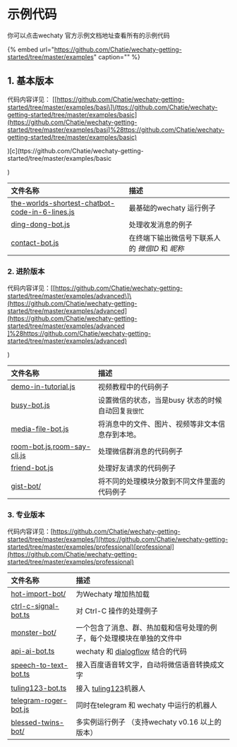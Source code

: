 # 示例代码

你可以点击wechaty 官方示例文档地址查看所有的示例代码

{% embed url="https://github.com/Chatie/wechaty-getting-started/tree/master/examples" caption="" %}

## 1. 基本版本   <a id="basic"></a>

代码内容详见： \[[https://github.com/Chatie/wechaty-getting-started/tree/master/examples/basi\]\(ttps://github.com/Chatie/wechaty-getting-started/tree/master/examples/basic​](https://github.com/Chatie/wechaty-getting-started/tree/master/examples/basi]%28ttps://github.com/Chatie/wechaty-getting-started/tree/master/examples/basic​)

\)\[c\]\(ttps://github.com/Chatie/wechaty-getting-started/tree/master/examples/basic​

\)

| 文件名称 | 描述 |
| :--- | :--- |
| [the-worlds-shortest-chatbot-code-in-6-lines.js](https://github.com/Chatie/wechaty-getting-started/blob/master/examples/basic/the-worlds-shortest-chatbot-code-in-6-lines.js) | 最基础的wechaty 运行例子 |
| [ding-dong-bot.js](https://github.com/Chatie/wechaty-getting-started/blob/master/examples/basic/ding-dong-bot.js) | 处理收发消息的例子 |
| [contact-bot.js](https://github.com/Chatie/wechaty-getting-started/blob/master/examples/basic/contact-bot.js) | 在终端下输出微信号下联系人的 _微信ID_ 和 _昵称_ |

### 2. 进阶版本   <a id="advanced"></a>

代码内容详见：\[[https://github.com/Chatie/wechaty-getting-started/tree/master/examples/advanced​\]\(https://github.com/Chatie/wechaty-getting-started/tree/master/examples/advanced​](https://github.com/Chatie/wechaty-getting-started/tree/master/examples/advanced​]%28https://github.com/Chatie/wechaty-getting-started/tree/master/examples/advanced​)

\)

| 文件名称 | 描述 |
| :--- | :--- |
| [demo-in-tutorial.js](https://github.com/Chatie/wechaty-getting-started/blob/master/examples/advanced/demo-in-tutorial.js) | 视频教程中的代码例子 |
| [busy-bot.js](https://github.com/Chatie/wechaty-getting-started/blob/master/examples/advanced/busy-bot.js) | 设置微信的状态，当是busy 状态的时候自动回复`我很忙` |
| [media-file-bot.js](https://github.com/Chatie/wechaty-getting-started/blob/master/examples/advanced/media-file-bot.js) | 将消息中的文件、图片、视频等非文本信息存到本地。 |
| [room-bot.js](https://github.com/Chatie/wechaty-getting-started/blob/master/examples/advanced/room-bot.js),[room-say-cli.js](https://github.com/Chatie/wechaty-getting-started/blob/master/examples/advanced/room-say-cli.js) | 处理微信群消息的代码例子 |
| [friend-bot.js](https://github.com/Chatie/wechaty-getting-started/blob/master/examples/advanced/friend-bot.js) | 处理好友请求的代码例子 |
| [gist-bot/](https://github.com/Chatie/wechaty-getting-started/tree/master/examples/advanced/gist-bot) | 将不同的处理模块分散到不同文件里面的代码例子 |

### 3. 专业版本   <a id="professional"></a>

代码内容详见：[https://github.com/Chatie/wechaty-getting-started/tree/master/examples/](https://github.com/Chatie/wechaty-getting-started/tree/master/examples/professional​)[professional](https://github.com/Chatie/wechaty-getting-started/tree/master/examples/professional)​

| 文件名称 | 描述 |
| :--- | :--- |
| [hot-import-bot/](https://github.com/Chatie/wechaty-getting-started/tree/master/examples/professional/hot-import-bot) | 为Wechaty 增加热加载 |
| [ctrl-c-signal-bot.ts](https://github.com/Chatie/wechaty-getting-started/blob/master/examples/professional/ctrl-c-signal-bot.ts) | 对 Ctrl-C 操作的处理例子 |
| [monster-bot/](https://github.com/Chatie/wechaty-getting-started/tree/master/examples/professional/monster-bot) | 一个包含了消息、群、热加载和信号处理的例子，每个处理模块在单独的文件中 |
| [api-ai-bot.ts](https://github.com/Chatie/wechaty-getting-started/blob/master/examples/professional/api-ai-bot.ts) | wechaty 和 [dialogflow](https://dialogflow.com/) 结合的代码 |
| [speech-to-text-bot.ts](https://github.com/Chatie/wechaty-getting-started/blob/master/examples/professional/speech-to-text-bot.ts) | 接入百度语音转文字，自动将微信语音转换成文字 |
| [tuling123-bot.ts](https://github.com/Chatie/wechaty-getting-started/blob/master/examples/professional/tuling123-bot.js) | 接入 [tuling123](http://www.tuling123.com/)机器人 |
| [telegram-roger-bot.js](https://github.com/Chatie/wechaty-getting-started/blob/master/examples/professional/telegram-roger-bot.js) | 同时在telegram 和 wechaty 中运行的机器人 |
| [blessed-twins-bot/](https://github.com/Chatie/wechaty-getting-started/tree/master/examples/professional/blessed-twins-bot) | 多实例运行例子 （支持wechaty v0.16 以上的版本） |

